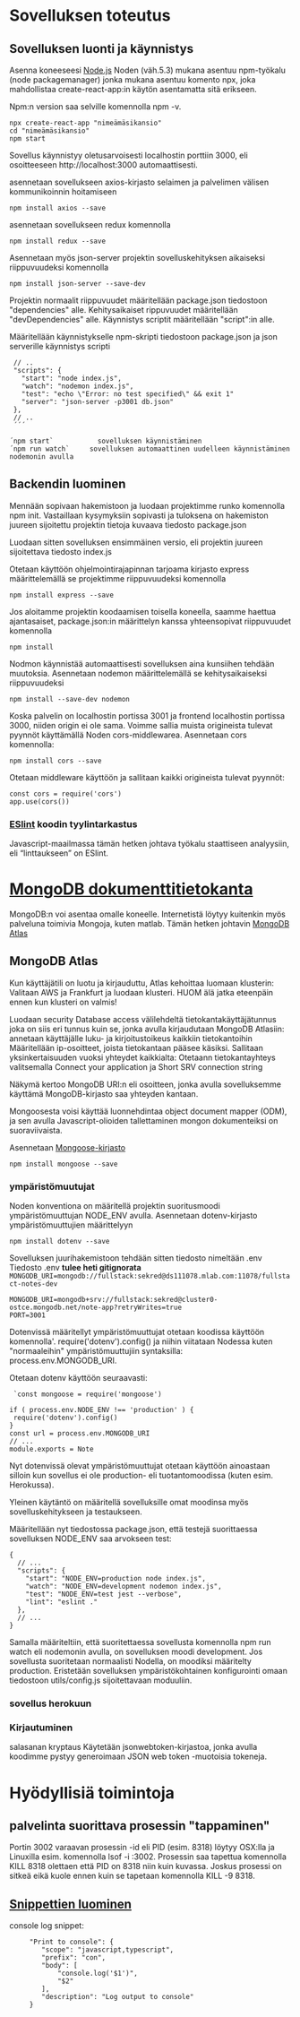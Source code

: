 # Sovelluksen toteutus

## Sovelluksen luonti ja käynnistys

Asenna koneeseesi [Node.js](https://nodejs.org/en/) Noden (väh.5.3) mukana asentuu npm-työkalu (node packagemanager) jonka mukana asentuu komento npx, joka mahdollistaa create-react-app:in käytön asentamatta sitä erikseen. 

Npm:n version saa selville komennolla npm -v.

```
npx create-react-app "nimeämäsikansio"
cd "nimeämäsikansio"
npm start
````
Sovellus käynnistyy oletusarvoisesti localhostin porttiin 3000, eli osoitteeseen http://localhost:3000 automaattisesti.

asennetaan sovellukseen axios-kirjasto selaimen ja palvelimen välisen kommunikoinnin  hoitamiseen
```
npm install axios --save
```
asennetaan sovellukseen redux komennolla
```
npm install redux --save
```
Asennetaan myös json-server projektin sovelluskehityksen aikaiseksi riippuvuudeksi komennolla
```
npm install json-server --save-dev
```

Projektin normaalit riippuvuudet määritellään package.json tiedostoon "dependencies" alle. Kehitysaikaiset rippuvuudet määritellään "devDependencies" alle. Käynnistys scriptit määritellään "script":in alle.

Määritellään käynnistykselle npm-skripti tiedostoon package.json ja json serverille käynnistys scripti

 ``` 
  // ..
  "scripts": {
    "start": "node index.js",
    "watch": "nodemon index.js",
    "test": "echo \"Error: no test specified\" && exit 1"
    "server": "json-server -p3001 db.json"
  },
  // ..
  ´´´ 
 
´npm start`           sovelluksen käynnistäminen
´npm run watch`     sovelluksen automaattinen uudelleen käynnistäminen nodemonin avulla
 ```
## Backendin luominen

Mennään sopivaan hakemistoon ja luodaan projektimme runko komennolla npm init. Vastaillaan kysymyksiin sopivasti ja tuloksena on hakemiston juureen sijoitettu projektin tietoja kuvaava tiedosto package.json

Luodaan sitten sovelluksen ensimmäinen versio, eli projektin juureen sijoitettava tiedosto index.js 

Otetaan käyttöön ohjelmointirajapinnan tarjoama kirjasto express määrittelemällä se projektimme riippuvuudeksi komennolla
 ``` 
npm install express --save
 ```
 Jos aloitamme projektin koodaamisen toisella koneella, saamme haettua ajantasaiset, package.json:in määrittelyn kanssa yhteensopivat riippuvuudet komennolla
 ``` 
npm install
 ```
 Nodmon käynnistää automaattisesti sovelluksen aina kunsiihen tehdään muutoksia.
 Asennetaan nodemon määrittelemällä se kehitysaikaiseksi riippuvuudeksi
 ``` 
npm install --save-dev nodemon
 ```  
Koska palvelin on localhostin portissa 3001 ja frontend localhostin portissa 3000, niiden origin ei ole sama.
Voimme sallia muista origineista tulevat pyynnöt käyttämällä Noden cors-middlewarea.
Asennetaan cors komennolla:
 ``` 
npm install cors --save
 ``` 
 Otetaan middleware käyttöön ja sallitaan kaikki origineista tulevat pyynnöt:
 ``` 
const cors = require('cors')
app.use(cors())
 ``` 
 
 ###  [ESlint](https://github.com/vsvala/FullStack2018/blob/master/Dokumentation/lint.md) koodin tyylintarkastus
Javascript-maailmassa tämän hetken johtava työkalu staattiseen analyysiin, eli “linttaukseen” on ESlint.

 # [MongoDB dokumenttitietokanta](https://www.mongodb.com/)
 MongoDB:n voi asentaa omalle koneelle. Internetistä löytyy kuitenkin myös palveluna toimivia Mongoja, kuten matlab. Tämän hetken johtavin [MongoDB Atlas](https://www.mongodb.com/cloud/atlas)


## MongoDB Atlas

Kun käyttäjätili on luotu ja kirjauduttu, Atlas kehoittaa luomaan klusterin:
Valitaan AWS ja Frankfurt ja luodaan klusteri. HUOM älä jatka eteenpäin ennen kun klusteri on valmis!

Luodaan security Database access välilehdeltä tietokantakäyttäjätunnus joka on siis eri tunnus kuin se, jonka avulla kirjaudutaan MongoDB Atlasiin:
annetaan käyttäjälle luku- ja kirjoitustoikeus kaikkiin tietokantoihin
Määritellään ip-osoitteet, joista tietokantaan pääsee käsiksi. Sallitaan yksinkertaisuuden vuoksi yhteydet kaikkialta:
Otetaann tietokantayhteys valitsemalla Connect your application ja Short SRV connection string

Näkymä kertoo MongoDB URI:n eli osoitteen, jonka avulla sovelluksemme käyttämä MongoDB-kirjasto saa yhteyden kantaan.

Mongoosesta voisi käyttää luonnehdintaa object document mapper (ODM), ja sen avulla Javascript-olioiden tallettaminen mongon dokumenteiksi on suoraviivaista.

Asennetaan [Mongoose-kirjasto](https://mongoosejs.com/index.html)
``` 
npm install mongoose --save
``` 
 
### ympäristömuutujat
Noden konventiona on määritellä projektin suoritusmoodi ympäristömuuttujan NODE_ENV avulla. 
 Asennetaan  dotenv-kirjasto ympäristömuuttujien määrittelyyn
 ``` 
 npm install dotenv --save
 ``` 
 Sovelluksen juurihakemistoon tehdään sitten tiedosto nimeltään .env  Tiedosto .env **tulee heti gitignorata**
` MONGODB_URI=mongodb://fullstack:sekred@ds111078.mlab.com:11078/fullstact-notes-dev`
 ``` 
MONGODB_URI=mongodb+srv://fullstack:sekred@cluster0-ostce.mongodb.net/note-app?retryWrites=true
PORT=3001
``` 
Dotenvissä määritellyt ympäristömuuttujat otetaan koodissa käyttöön komennolla'. require('dotenv').config() ja niihin viitataan Nodessa kuten "normaaleihin" ympäristömuuttujiin syntaksilla: process.env.MONGODB_URI.

Otetaan dotenv käyttöön seuraavasti:
 ``` 
  `const mongoose = require('mongoose')  

if ( process.env.NODE_ENV !== 'production' ) {
  require('dotenv').config()
}
const url = process.env.MONGODB_URI
// ...
module.exports = Note  
 ``` 
Nyt dotenvissä olevat ympäristömuuttujat otetaan käyttöön ainoastaan silloin kun sovellus ei ole production- eli tuotantomoodissa (kuten esim. Herokussa).
 
  Yleinen käytäntö on määritellä sovelluksille omat moodinsa myös sovelluskehitykseen ja testaukseen.

Määritellään nyt tiedostossa package.json, että testejä suorittaessa sovelluksen NODE_ENV saa arvokseen test:
``` 
{
  // ...
  "scripts": {
    "start": "NODE_ENV=production node index.js",
    "watch": "NODE_ENV=development nodemon index.js",
    "test": "NODE_ENV=test jest --verbose",
    "lint": "eslint ."
  },
  // ...
}
 ``` 
Samalla määriteltiin, että suoritettaessa sovellusta komennolla npm run watch eli nodemonin avulla, on sovelluksen moodi development. Jos sovellusta suoritetaan normaalisti Nodella, on moodiksi määritelty production.
Eristetään sovelluksen ympäristökohtainen konfigurointi omaan tiedostoon utils/config.js sijoitettavaan moduuliin.
 
 
### sovellus herokuun


### Kirjautuminen

salasanan kryptaus
Käytetään jsonwebtoken-kirjastoa, jonka avulla koodimme pystyy generoimaan JSON web token -muotoisia tokeneja.

# Hyödyllisiä toimintoja
## palvelinta suorittava prosessin "tappaminen"
 Portin 3002 varaavan prosessin -id eli PID (esim. 8318) löytyy OSX:lla ja Linuxilla esim. komennolla lsof -i :3002.
 Prosessin saa tapettua komennolla KILL 8318 olettaen että PID on 8318 niin kuin kuvassa. Joskus prosessi on sitkeä eikä kuole ennen kuin se tapetaan komennolla KILL -9 8318.
 
## [Snippettien luominen](https://code.visualstudio.com/docs/editor/userdefinedsnippets#_creating-your-own-snippets)
console log snippet:
``` 
	 "Print to console": {
	 	"scope": "javascript,typescript",
	 	"prefix": "con",
	 	"body": [
	 		"console.log('$1')",
	 		"$2"
	 	],
	 	"description": "Log output to console"
	 }
``` 
